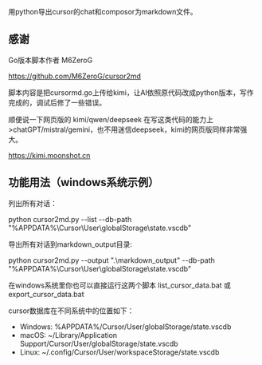 用python导出cursor的chat和composor为markdown文件。

## 感谢

Go版本脚本作者 M6ZeroG

https://github.com/M6ZeroG/cursor2md

脚本内容是把cursormd.go上传给kimi，让AI依照原代码改成python版本，写作完成的，调试后修了一些错误。

顺便说一下网页版的 kimi/qwen/deepseek 在写这类代码的能力上 >chatGPT/mistral/gemini，也不用迷信deepseek，kimi的网页版同样非常强大。

https://kimi.moonshot.cn

## 功能用法（windows系统示例）

列出所有对话：

python cursor2md.py --list --db-path "%APPDATA%\Cursor\User\globalStorage\state.vscdb"

导出所有对话到markdown_output目录:

python cursor2md.py --output ".\markdown_output" --db-path "%APPDATA%\Cursor\User\globalStorage\state.vscdb"

在windows系统里你也可以直接运行这两个脚本 list_cursor_data.bat 或 export_cursor_data.bat

cursor数据库在不同系统中的位置如下：

* Windows: %APPDATA%/Cursor/User/globalStorage/state.vscdb
* macOS: ~/Library/Application Support/Cursor/User/globalStorage/state.vscdb
* Linux: ~/.config/Cursor/User/workspaceStorage/state.vscdb